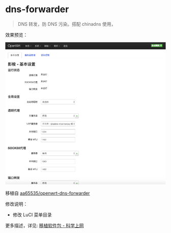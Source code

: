 # dns-forwarder

> DNS 转发，防 DNS 污染。搭配 chinadns 使用，

效果预览：

![Snipaste_2019-09-19_23-50-11.png](https://raw.githubusercontent.com/stuarthua/PicGo/master/oh-my-openwrt/Snipaste_2019-09-19_23-50-11.png)

移植自 [aa65535/openwrt-dns-forwarder](https://github.com/aa65535/openwrt-dns-forwarder)

修改说明：

* 修改 LuCI 菜单目录

更多描述，详见: [移植软件包 - 科学上网](https://stuarthua.github.io/oh-my-openwrt/mybook/packages/use-package-shadowsocks.html)